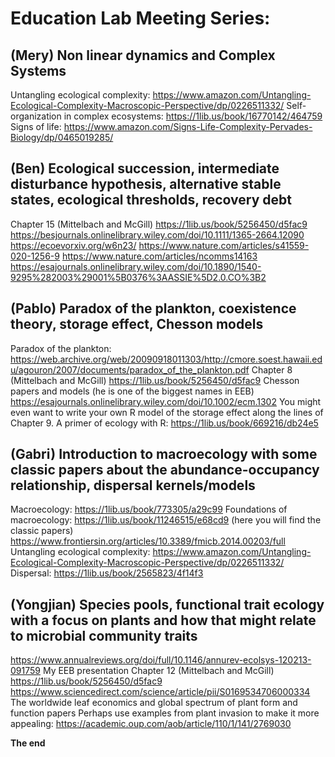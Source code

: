 # Education Lab Meeting Series: 

## (Mery) Non linear dynamics and Complex Systems

Untangling ecological complexity: https://www.amazon.com/Untangling-Ecological-Complexity-Macroscopic-Perspective/dp/0226511332/
Self-organization in complex ecosystems: https://1lib.us/book/16770142/464759
Signs of life: https://www.amazon.com/Signs-Life-Complexity-Pervades-Biology/dp/0465019285/



## (Ben) Ecological succession, intermediate disturbance hypothesis, alternative stable states, ecological thresholds, recovery debt

Chapter 15 (Mittelbach and McGill) https://1lib.us/book/5256450/d5fac9
https://besjournals.onlinelibrary.wiley.com/doi/10.1111/1365-2664.12090
https://ecoevorxiv.org/w6n23/
https://www.nature.com/articles/s41559-020-1256-9
https://www.nature.com/articles/ncomms14163
https://esajournals.onlinelibrary.wiley.com/doi/10.1890/1540-9295%282003%29001%5B0376%3AASSIE%5D2.0.CO%3B2



## (Pablo) Paradox of the plankton, coexistence theory, storage effect, Chesson models

Paradox of the plankton: https://web.archive.org/web/20090918011303/http://cmore.soest.hawaii.edu/agouron/2007/documents/paradox_of_the_plankton.pdf
Chapter 8 (Mittelbach and McGill) https://1lib.us/book/5256450/d5fac9
Chesson papers and models (he is one of the biggest names in EEB)
https://esajournals.onlinelibrary.wiley.com/doi/10.1002/ecm.1302
You might even want to write your own R model of the storage effect along the lines of Chapter 9. A primer of ecology with R: https://1lib.us/book/669216/db24e5



## (Gabri) Introduction to macroecology with some classic papers about the abundance-occupancy relationship, dispersal kernels/models

Macroecology: https://1lib.us/book/773305/a29c99
Foundations of macroecology: https://1lib.us/book/11246515/e68cd9 (here you will find the classic papers)
https://www.frontiersin.org/articles/10.3389/fmicb.2014.00203/full
Untangling ecological complexity: https://www.amazon.com/Untangling-Ecological-Complexity-Macroscopic-Perspective/dp/0226511332/
Dispersal: https://1lib.us/book/2565823/4f14f3



## (Yongjian) Species pools, functional trait ecology with a focus on plants and how that might relate to microbial community traits

https://www.annualreviews.org/doi/full/10.1146/annurev-ecolsys-120213-091759
My EEB presentation
Chapter 12 (Mittelbach and McGill) https://1lib.us/book/5256450/d5fac9
https://www.sciencedirect.com/science/article/pii/S0169534706000334
The worldwide leaf economics and global spectrum of plant form and function papers
Perhaps use examples from plant invasion to make it more appealing: https://academic.oup.com/aob/article/110/1/141/2769030


**The end**

